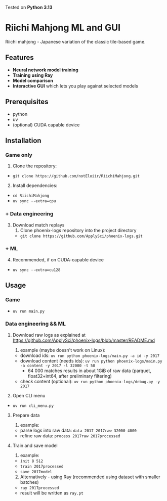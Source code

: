 Tested on **Python 3.13**

# Riichi Mahjong ML and GUI

Riichi mahjong - Japanese variation of the classic tile-based game.

## Features

- **Neural network model training**
- **Training using Ray**
- **Model comparison**
- **Interactive GUI** which lets you play against selected models

## Prerequisites
- python  
- uv
- (optional) CUDA capable device

## Installation

### Game only

1. Clone the repository:  
- `git clone https://github.com/notEloiir/RiichiMahjong.git`
   
2. Install dependencies:
- `cd RiichiMahjong`
- `uv sync --extra=cpu`

### + Data engineering

3. Download match replays
   1. Clone phoenix-logs repository into the project directory  
   - `git clone https://github.com/ApplySci/phoenix-logs.git`

### + ML  

4. Recommended, if on CUDA-capable device
  - `uv sync --extra=cu128`

## Usage

### Game

- `uv run main.py`

### Data engineering && ML  

1. Download raw logs as explained at https://github.com/ApplySci/phoenix-logs/blob/master/README.md
    1. example (maybe doesn't work on Linux):
    - download ids: `uv run python phoenix-logs/main.py -a id -y 2017`
    - download content (needs ids): `uv run python phoenix-logs/main.py -a content -y 2017 -l 32000 -t 50`
      - 64 000 matches results in about 1GiB of raw data (parquet, float32+int64, after preliminary filtering)
    - check content (optional): `uv run python phoenix-logs/debug.py -y 2017`

2. Open CLI menu
  - `uv run cli_menu.py`

3. Prepare data
    1. example:
    - parse logs into raw data: `data 2017 2017raw 32000 4000`
    - refine raw data: `process 2017raw 2017processed`  

4. Train and save model
    1. example:
    - `init 8 512`
    - `train 2017processed`
    - `save 2017model`
    2. Alternatively - using Ray (recommended using dataset with smaller batches)
    - `ray 2017processed`
    - result will be written as `ray.pt`

